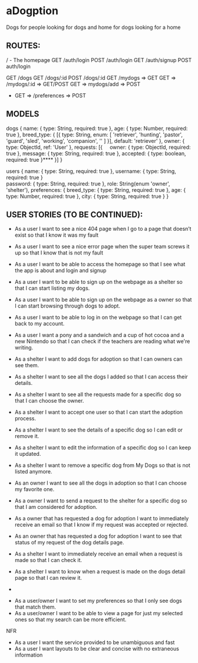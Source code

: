 # aDogption
Dogs for people looking for dogs and home for dogs looking for a home


## ROUTES:

/ - The homepage
GET /auth/login
POST /auth/login
GET /auth/signup
POST auth/login

GET /dogs
GET /dogs/:id
POST /dogs/:id
GET /mydogs => GET
GET => /mydogs/:id => GET/POST
GET => mydogs/add => POST

* GET => /preferences => POST

## MODELS

dogs {
  name: {
    type: String,
    required: true
  },
  age: {
    type: Number,
    required: true
  },
    breed_type: {
      [{ type: String, enum: [ 'retriever', 'hunting', 'pastor', 'guard', 'sled', 'working', 'companion', '' ] }],
      default: 'retriever'
      },
    owner: {
      type: ObjectId,
      ref: 'User'
     },
     requests: [{
      owner: {
       type: ObjectId,
       required: true
       },
       message: {
        type: String,
        required: true
        },
        accepted: {
         type: boolean,
         required: true
         }****
      }]
      }
      
users {
  name: {
    type: String,
    required: true
  },
  username: {
    type: String,
     required: true
}      
  password: {
    type: String,
    required: true
  },
  role: String(enum 'owner', 'shelter'),
  preferences: {
    breed_type: {
      type: String,
      required: true
    }, 
    age: {
      type: Number,
      required: true
      },
      city: {
        type: String,
        required: true
      }
}

## USER STORIES (TO BE CONTINUED):
  
- As a user I want to see a nice 404 page when I go to a page that doesn’t exist so that I know it was my fault
- As a user I want to see a nice error page when the super team screws it up so that I know that is not my fault
- As a user I want to be able to access the homepage so that I see what the app is about and login and signup 
- As a user I want to be able  to sign up on the webpage as a shelter so that I can start listing my dogs.
- As a user I want to be able  to sign up on the webpage as a owner so that I can start browsing through dogs to adopt.
- As a user I want to be able to log in on the webpage so that I can get back to my account.
- As a user I want a pony and a sandwich and a cup of hot cocoa and a new Nintendo so that I can check if the teachers are reading what we're writing.

- As a shelter I want to add dogs for adoption so that I can owners can see them.
- As a shelter I want to see all the dogs I added so that I can access their details.
- As a shelter I want to see all the requests made for a specific dog so that I can choose the owner.
- As a shelter I want to accept one user so that I can start the adoption process.
- As a shelter I want to see the details of a specific dog so I can edit or remove it.
- As a shelter I want to edit the information of a specific dog so I can keep it updated.
- As a shelter I want to remove a specific dog from My Dogs so that is not listed anymore.
- As an owner I want to see all the dogs in adoption so that I can choose my favorite one.
- As a owner I want to send a request to the shelter for a specific dog so that I am considered for adoption.
- As a owner that has requested a dog for adoption I want to immediately receive an email so that I know if my request was accepted or rejected.
- As an owner that has requested a dog for adoption I want to see that status of my request of the dog details page. 
- As a shelter I want to immediately receive an email when a request is made so that I can check it.
- As a shelter I want to know when a request is made on the dogs detail page so that I can review it.

*
- As a user/owner I want to set my preferences so that I only see dogs that match them.
- As a user/owner I want to be able to view a page for just my selected ones so that my search can be more efficient.


NFR
- As a user I want the service provided to be unambiguous and fast
- As a user I want layouts to be clear and concise with no extraneous information 
